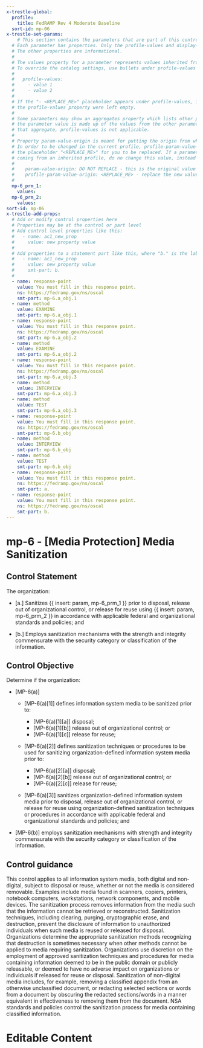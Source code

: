 ```yaml
---
x-trestle-global:
  profile:
    title: FedRAMP Rev 4 Moderate Baseline
  sort-id: mp-06
x-trestle-set-params:
    # This section contains the parameters that are part of this control.
  # Each parameter has properties. Only the profile-values and display-name properties are editable.
  # The other properties are informational.
  #
  # The values property for a parameter represents values inherited from the OSCAL catalog.
  # To override the catalog settings, use bullets under profile-values as shown below:
  #
  #   profile-values:
  #     - value 1
  #     - value 2
  #
  # If the "- <REPLACE_ME>" placeholder appears under profile-values, it is the same as if
  # the profile-values property were left empty.
  #
  # Some parameters may show an aggregates property which lists other parameters. This means
  # the parameter value is made up of the values from the other parameters. For parameters
  # that aggregate, profile-values is not applicable.
  #
  # Property param-value-origin is meant for putting the origin from where that parameter comes from.
  # In order to be changed in the current profile, profile-param-value-origin property will be displayed with
  # the placeholder "<REPLACE_ME>" for you to be replaced. If a parameter already has a param-value-origin
  # coming from an inherited profile, do no change this value, instead use profile-param-value-origin as follows:
  #
  #    param-value-origin: DO NOT REPLACE - this is the original value
  #    profile-param-value-origin: <REPLACE_ME> - replace the new value required HERE
  #
  mp-6_prm_1:
    values:
  mp-6_prm_2:
    values:
sort-id: mp-06
x-trestle-add-props:
  # Add or modify control properties here
  # Properties may be at the control or part level
  # Add control level properties like this:
  #   - name: ac1_new_prop
  #     value: new property value
  #
  # Add properties to a statement part like this, where "b." is the label of the target statement part
  #   - name: ac1_new_prop
  #     value: new property value
  #     smt-part: b.
  #
  - name: response-point
    value: You must fill in this response point.
    ns: https://fedramp.gov/ns/oscal
    smt-part: mp-6.a_obj.1
  - name: method
    value: EXAMINE
    smt-part: mp-6.a_obj.1
  - name: response-point
    value: You must fill in this response point.
    ns: https://fedramp.gov/ns/oscal
    smt-part: mp-6.a_obj.2
  - name: method
    value: EXAMINE
    smt-part: mp-6.a_obj.2
  - name: response-point
    value: You must fill in this response point.
    ns: https://fedramp.gov/ns/oscal
    smt-part: mp-6.a_obj.3
  - name: method
    value: INTERVIEW
    smt-part: mp-6.a_obj.3
  - name: method
    value: TEST
    smt-part: mp-6.a_obj.3
  - name: response-point
    value: You must fill in this response point.
    ns: https://fedramp.gov/ns/oscal
    smt-part: mp-6.b_obj
  - name: method
    value: INTERVIEW
    smt-part: mp-6.b_obj
  - name: method
    value: TEST
    smt-part: mp-6.b_obj
  - name: response-point
    value: You must fill in this response point.
    ns: https://fedramp.gov/ns/oscal
    smt-part: a.
  - name: response-point
    value: You must fill in this response point.
    ns: https://fedramp.gov/ns/oscal
    smt-part: b.
---
```


# mp-6 - \[Media Protection\] Media Sanitization

## Control Statement

The organization:

- \[a.\] Sanitizes {{ insert: param, mp-6_prm_1 }} prior to disposal, release out of organizational control, or release for reuse using {{ insert: param, mp-6_prm_2 }} in accordance with applicable federal and organizational standards and policies; and

- \[b.\] Employs sanitization mechanisms with the strength and integrity commensurate with the security category or classification of the information.

## Control Objective

Determine if the organization:

- \[MP-6(a)\]

  - \[MP-6(a)[1]\] defines information system media to be sanitized prior to:

    - \[MP-6(a)[1][a]\] disposal;
    - \[MP-6(a)[1][b]\] release out of organizational control; or
    - \[MP-6(a)[1][c]\] release for reuse;

  - \[MP-6(a)[2]\] defines sanitization techniques or procedures to be used for sanitizing organization-defined information system media prior to:

    - \[MP-6(a)[2][a]\] disposal;
    - \[MP-6(a)[2][b]\] release out of organizational control; or
    - \[MP-6(a)[2][c]\] release for reuse;

  - \[MP-6(a)[3]\] sanitizes organization-defined information system media prior to disposal, release out of organizational control, or release for reuse using organization-defined sanitization techniques or procedures in accordance with applicable federal and organizational standards and policies; and

- \[MP-6(b)\] employs sanitization mechanisms with strength and integrity commensurate with the security category or classification of the information.

## Control guidance

This control applies to all information system media, both digital and non-digital, subject to disposal or reuse, whether or not the media is considered removable. Examples include media found in scanners, copiers, printers, notebook computers, workstations, network components, and mobile devices. The sanitization process removes information from the media such that the information cannot be retrieved or reconstructed. Sanitization techniques, including clearing, purging, cryptographic erase, and destruction, prevent the disclosure of information to unauthorized individuals when such media is reused or released for disposal. Organizations determine the appropriate sanitization methods recognizing that destruction is sometimes necessary when other methods cannot be applied to media requiring sanitization. Organizations use discretion on the employment of approved sanitization techniques and procedures for media containing information deemed to be in the public domain or publicly releasable, or deemed to have no adverse impact on organizations or individuals if released for reuse or disposal. Sanitization of non-digital media includes, for example, removing a classified appendix from an otherwise unclassified document, or redacting selected sections or words from a document by obscuring the redacted sections/words in a manner equivalent in effectiveness to removing them from the document. NSA standards and policies control the sanitization process for media containing classified information.

# Editable Content

<!-- Make additions and edits below -->
<!-- The above represents the contents of the control as received by the profile, prior to additions. -->
<!-- If the profile makes additions to the control, they will appear below. -->
<!-- The above markdown may not be edited but you may edit the content below, and/or introduce new additions to be made by the profile. -->
<!-- If there is a yaml header at the top, parameter values may be edited. Use --set-parameters to incorporate the changes during assembly. -->
<!-- The content here will then replace what is in the profile for this control, after running profile-assemble. -->
<!-- The added parts in the profile for this control are below.  You may edit them and/or add new ones. -->
<!-- Each addition must have a heading either of the form ## Control my_addition_name -->
<!-- or ## Part a. (where the a. refers to one of the control statement labels.) -->
<!-- "## Control" parts are new parts added after the statement part. -->
<!-- "## Part" parts are new parts added into the top-level statement part with that label. -->
<!-- Subparts may be added with nested hash levels of the form ### My Subpart Name -->
<!-- underneath the parent ## Control or ## Part being added -->
<!-- See https://oscal-compass.github.io/compliance-trestle/tutorials/ssp_profile_catalog_authoring/ssp_profile_catalog_authoring for guidance. -->
